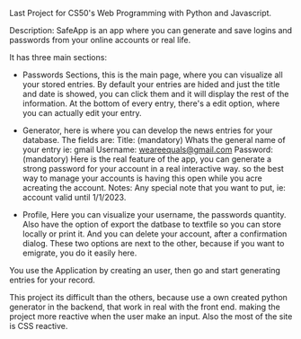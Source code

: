 Last Project for CS50's Web Programming with Python and Javascript.

Description:
SafeApp is an app where you can generate and save logins and passwords from your online accounts or real life.

It has three main sections:

- Passwords Sections, this is the main page, where you can visualize all your stored entries.
  By default your entries are hided and just the title and date is showed, you can click them and it will display the rest of the information.
  At the bottom of every entry, there's a edit option, where you can actually edit your entry.

- Generator, here is where you can develop the news entries for your database. The fields are:
  Title: (mandatory) Whats the general name of your entry ie: gmail
  Username: weareequals@gmail.com
  Password: (mandatory) Here is the real feature of the app, you can generate a strong password for your account in a real interactive way. so the best way to manage your accounts is having this open while you acre acreating the account.
  Notes: Any special note that you want to put, ie: account valid until 1/1/2023.

- Profile, Here you can visualize your username, the passwords quantity.
  Also have the option of export the datbase to textfile so you can store locally or print it.
  And you can delete your account, after a confirmation dialog.
  These two options are next to the other, because if you want to emigrate, you do it easily here.

You use the Application by creating an user, then go and start generating entries for your record.

This project its difficult than the others, because use a own created python generator in the backend, that work in real
with the front end. making the project more reactive when the user make an input. Also the most of the site is CSS reactive.

